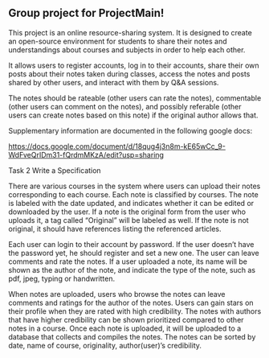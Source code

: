 ## Group project for ProjectMain!

This project is an online resource-sharing system. It is designed to create an open-source environment for students to share their notes and understandings about courses and subjects in order to help each other.

It allows users to register accounts, log in to their accounts, share their own posts about their notes taken during classes, access the notes and posts shared by other users, and interact with them by Q\&A sessions. 

The notes should be rateable (other users can rate the notes), commentable (other users can comment on the notes), and possibly referable (other users can create notes based on this note) if the original author allows that.

Supplementary information are documented in the following google docs:

https://docs.google.com/document/d/18qug4j3n8m-kE65wCc_9-WdFveQrIDm31-fQrdmMKzA/edit?usp=sharing


Task 2 Write a Specification

There are various courses in the system where users can upload their notes corresponding to each course.  Each note is classified by courses. The note is labeled with the date updated, and indicates whether it can be edited or downloaded by the user. If a note is the original form from the user who uploads it, a tag called “Original” will be labeled as well. If the note is not original, it should have references listing the referenced articles.

Each user can login to their account by password. If the user doesn’t have the password yet, he should register and set a new one. The user can leave comments and rate the notes. If a user uploaded a note, its name will be shown as the author of the note, and indicate the type of the note, such as pdf, jpeg, typing or handwritten.

When notes are uploaded, users who browse the notes can leave comments and ratings for the author of the notes. Users can gain stars on their profile when they are rated with high credibility. The notes with authors that have higher credibility can be shown prioritized compared to other notes in a course. Once each note is uploaded, it will be uploaded to a database that collects and compiles the notes. The notes can be sorted by date, name of course, originality, author(user)’s credibility. 


